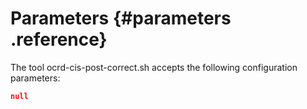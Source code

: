 # Parameters {#parameters .reference}
The tool ocrd-cis-post-correct.sh accepts the following configuration parameters:
```json
null
```
